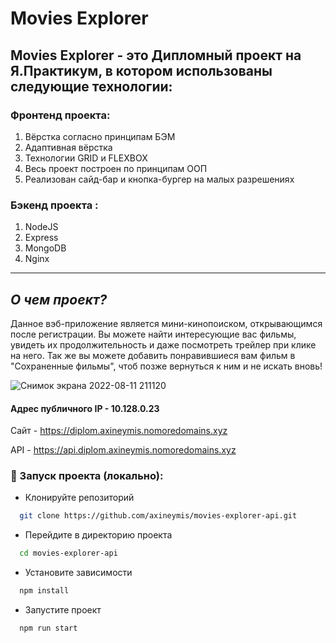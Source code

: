 
# Movies Explorer

## Movies Explorer - это Дипломный проект на Я.Практикум, в котором использованы следующие технологии:
### Фронтенд проекта:
1) Вёрстка согласно принципам БЭМ
2) Адаптивная вёрстка
3) Технологии GRID и FLEXBOX
4) Весь проект построен по принципам ООП
5) Реализован сайд-бар и кнопка-бургер на малых разрешениях

### Бэкенд проекта :
1. NodeJS
2. Express
3. MongoDB
4. Nginx

----
## ***О чем проект?***

Данное вэб-приложение является мини-кинопоиском, открывающимся после регистрации. Вы можете найти интересующие вас фильмы, увидеть их продолжительность и даже посмотреть трейлер при клике на него. Так же вы можете добавить понравившиеся вам фильм в "Сохраненные фильмы", чтоб позже вернуться к ним и не искать вновь!

![Снимок экрана 2022-08-11 211120](https://user-images.githubusercontent.com/91389755/184209764-ed9da80f-6442-4412-934f-b5f91ac4506a.png)


#### Адрес публичного IP - 10.128.0.23

Сайт - https://diplom.axineymis.nomoredomains.xyz

API - https://api.diplom.axineymis.nomoredomains.xyz

### 🚀 Запуск проекта (локально):

- Клонируйте репозиторий

```bash
  git clone https://github.com/axineymis/movies-explorer-api.git
```

- Перейдите в директорию проекта

```bash
  cd movies-explorer-api
```

- Установите зависимости

```bash
  npm install
```

- Запустите проект

```bash
  npm run start
```